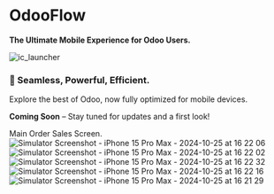 # OdooFlow

**The Ultimate Mobile Experience for Odoo Users.**

![ic_launcher](https://github.com/user-attachments/assets/530c77c1-ec42-474f-8aff-f85dcbe89c66)


### 📱 Seamless, Powerful, Efficient.

Explore the best of Odoo, now fully optimized for mobile devices.

**Coming Soon** – Stay tuned for updates and a first look!

Main Order Sales Screen.
![Simulator Screenshot - iPhone 15 Pro Max - 2024-10-25 at 16 22 06](https://github.com/user-attachments/assets/20eb683a-d487-4a4f-958b-f4de68b32ed0)
![Simulator Screenshot - iPhone 15 Pro Max - 2024-10-25 at 16 22 02](https://github.com/user-attachments/assets/361e63b6-0fa5-4832-abf8-ae9ba47ca7e8)
![Simulator Screenshot - iPhone 15 Pro Max - 2024-10-25 at 16 22 32](https://github.com/user-attachments/assets/d872dde6-18b3-4ec1-a92e-fd42902a9083)
![Simulator Screenshot - iPhone 15 Pro Max - 2024-10-25 at 16 22 16](https://github.com/user-attachments/assets/42e83bbb-e46a-4f2a-aa94-1f08ebce782c)
![Simulator Screenshot - iPhone 15 Pro Max - 2024-10-25 at 16 21 29](https://github.com/user-attachments/assets/c04022cd-f604-4f57-a992-b8812b35c2ed)
